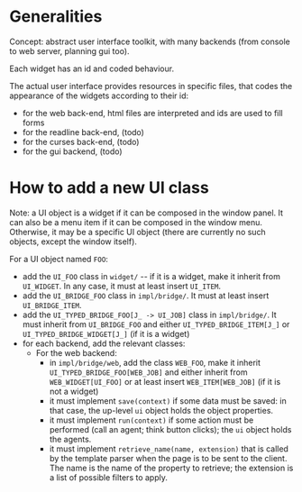 # Generalities

Concept: abstract user interface toolkit, with many backends (from
console to web server, planning gui too).

Each widget has an id and coded behaviour.

The actual user interface provides resources in specific files, that
codes the appearance of the widgets according to their id:

 * for the web back-end, html files are interpreted and ids are used
   to fill forms
 * for the readline back-end, (todo)
 * for the curses back-end, (todo)
 * for the gui backend, (todo)


# How to add a new UI class

Note: a UI object is a widget if it can be composed in the window
panel. It can also be a menu item if it can be composed in the window
menu. Otherwise, it may be a specific UI object (there are currently
no such objects, except the window itself).


For a UI object named `FOO`:

 * add the `UI_FOO` class in `widget/` -- if it is a widget, make it
   inherit from `UI_WIDGET`. In any case, it must at least insert
   `UI_ITEM`.
 * add the `UI_BRIDGE_FOO` class in `impl/bridge/`. It must at least
   insert `UI_BRIDGE_ITEM`.
 * add the `UI_TYPED_BRIDGE_FOO[J_ -> UI_JOB]` class in
   `impl/bridge/`. It must inherit from `UI_BRIDGE_FOO` and either
   `UI_TYPED_BRIDGE_ITEM[J_]` or `UI_TYPED_BRIDGE_WIDGET[J_]` (if it
   is a widget)
 * for each backend, add the relevant classes:
     - For the web backend:
         + in `impl/bridge/web`, add the class `WEB_FOO`, make it inherit
           `UI_TYPED_BRIDGE_FOO[WEB_JOB]` and either inherit from
           `WEB_WIDGET[UI_FOO]` or at least insert `WEB_ITEM[WEB_JOB]` (if
           it is not a widget)
         + it must implement `save(context)` if some data must be saved:
           in that case, the up-level `ui` object holds the object
           properties.
         + it must implement `run(context)` if some action must be
           performed (call an agent; think button clicks); the `ui` object
           holds the agents.
         + it must implement `retrieve_name(name, extension)` that is
           called by the template parser when the page is to be sent
           to the client. The name is the name of the property to
           retrieve; the extension is a list of possible filters to
           apply.
